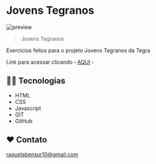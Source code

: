 # Jovens Tegranos

![preview]()

> Jovens Tegranos

Exercicios feitos para o projeto Jovens Tegranos da Tegra

Link para acessar clicando ▫️ [AQUI](https://raquelabensur.github.io/) ▫️

## 👩‍💻 Tecnologias

- HTML
- CSS
- Javascript
- GIT
- GitHub

## ❤️ Contato

raquelabensur10@gmail.com

